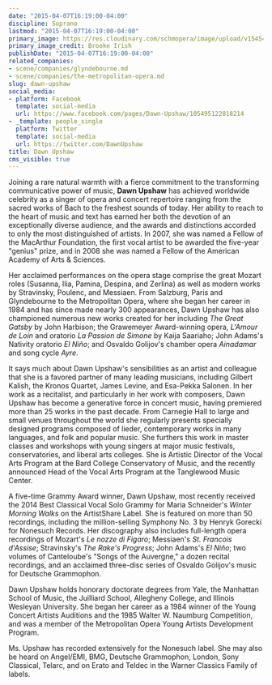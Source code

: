 ```yaml
---
date: "2015-04-07T16:19:00-04:00"
discipline: Soprano
lastmod: "2015-04-07T16:19:00-04:00"
primary_image: https://res.cloudinary.com/schmopera/image/upload/v1545409169/media/webhook-uploads/1428437907348/DawnUpshawc-pc-BrookeIrish.jpg.jpg
primary_image_credit: Brooke Irish
publishDate: "2015-04-07T16:19:00-04:00"
related_companies:
- scene/companies/glyndebourne.md
- scene/companies/the-metropolitan-opera.md
slug: dawn-upshaw
social_media:
- platform: Facebook
  template: social-media
  url: https://www.facebook.com/pages/Dawn-Upshaw/105495122818214
- _template: people_single
  platform: Twitter
  template: social-media
  url: https://twitter.com/DawnUpshaw
title: Dawn Upshaw
cms_visible: true
---
```


<p>
	Joining a rare natural warmth with a fierce commitment to the transforming communicative power of music, <b>Dawn Upshaw</b> has achieved worldwide celebrity as a singer of opera and concert repertoire ranging from the sacred works of Bach to the freshest sounds of today. Her ability to reach to the heart of music and text has earned her both the devotion of an exceptionally diverse audience, and the awards and distinctions accorded to only the most distinguished of artists. In 2007, she was named a Fellow of the MacArthur Foundation, the first vocal artist to be awarded the five-year "genius" prize, and in 2008 she was named a Fellow of the American Academy of Arts &amp; Sciences.
</p>
<p>
	Her acclaimed performances on the opera stage comprise the great Mozart roles (Susanna, Ilia, Pamina, Despina, and Zerlina) as well as modern works by Stravinsky, Poulenc, and Messiaen. From Salzburg, Paris and Glyndebourne to the Metropolitan Opera, where she began her career in 1984 and has since made nearly 300 appearances, Dawn Upshaw has also championed numerous new works created for her including <i>The Great Gatsby</i> by John Harbison; the Grawemeyer Award-winning opera, <i>L'Amour de Loin</i> and oratorio <i>La Passion de Simone</i> by Kaija Saariaho; John Adams's Nativity oratorio <i>El Niño</i>; and Osvaldo Golijov's chamber opera <i>Ainadamar</i> and song cycle <i>Ayre</i>.
</p>
<p>
	It says much about Dawn Upshaw's sensibilities as an artist and colleague that she is a favored partner of many leading musicians, including Gilbert Kalish, the Kronos Quartet, James Levine, and Esa-Pekka Salonen. In her work as a recitalist, and particularly in her work with composers, Dawn Upshaw has become a generative force in concert music, having premiered more than 25 works in the past decade. From Carnegie Hall to large and small venues throughout the world she regularly presents specially designed programs composed of lieder, contemporary works in many languages, and folk and popular music. She furthers this work in master classes and workshops with young singers at major music festivals, conservatories, and liberal arts colleges. She is Artistic Director of the Vocal Arts Program at the Bard College Conservatory of Music, and the recently announced Head of the Vocal Arts Program at the Tanglewood Music Center.
</p>
<p>
	A five-time Grammy Award winner, Dawn Upshaw, most recently received the 2014 Best Classical Vocal Solo Grammy for Maria Schneider's <em>Winter Morning Walks</em> on the ArtistShare Label. She is featured on more than 50 recordings, including the million-selling Symphony No. 3 by Henryk Gorecki for Nonesuch Records. Her discography also includes full-length opera recordings of Mozart's <i>Le nozze di Figaro</i>; Messiaen's <i>St. Francois d'Assise</i>; Stravinsky's <i>The Rake's Progress</i>; John Adams's <i>El Niño</i>; two volumes of Canteloube's "Songs of the Auvergne," a dozen recital recordings, and an acclaimed three-disc series of Osvaldo Golijov's music for Deutsche Grammophon.
</p>
<p>
	Dawn Upshaw holds honorary doctorate degrees from Yale, the Manhattan School of Music, the Juilliard School, Allegheny College, and Illinois Wesleyan University. She began her career as a 1984 winner of the Young Concert Artists Auditions and the 1985 Walter W. Naumburg Competition, and was a member of the Metropolitan Opera Young Artists Development Program.
</p>
<p>
	Ms. Upshaw has recorded extensively for the Nonesuch label. She may also be heard on Angel/EMI, BMG, Deutsche Grammophon, London, Sony Classical, Telarc, and on Erato and Teldec in the Warner Classics Family of labels.
</p>
